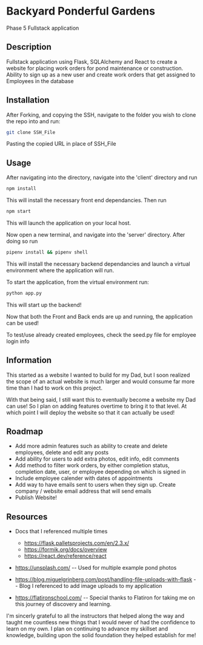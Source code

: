 # Backyard Ponderful Gardens

Phase 5 Fullstack application

## Description

Fullstack application using Flask, SQLAlchemy and React to create a website for placing work orders for pond maintenance or construction. Ability to sign up as a new user and create work orders that get assigned to Employees in the database

## Installation

After Forking, and copying the SSH, navigate to the folder you wish to clone the repo into and run:

```bash
git clone SSH_File
```

Pasting the copied URL in place of SSH_File

## Usage

After navigating into the directory, navigate into the 'client' directory and run

```bash
npm install
```

This will install the necessary front end dependancies. Then run

```bash
npm start
```

This will launch the application on your local host.

Now open a new terminal, and navigate into the 'server' directory. After doing so run

```bash
pipenv install && pipenv shell
```

This will install the necessary backend dependancies and launch a virtual environment where the application will run.

To start the application, from the virtual environment run:

```bash
python app.py
```

This will start up the backend!

Now that both the Front and Back ends are up and running, the application can be used!

To test/use already created employees, check the seed.py file for employee login info

## Information

This started as a website I wanted to build for my Dad, but I soon realized the scope of an actual website is much larger and would consume far more time than I had to work on this project.

With that being said, I still want this to eventually become a website my Dad can use! So I plan on adding features overtime to bring it to that level. At which point I will deploy the website so that it can actually be used!

## Roadmap

- Add more admin features such as ability to create and delete employees, delete and edit any posts
- Add ability for users to add extra photos, edit info, edit comments
- Add method to filter work orders, by either completion status, completion date, user, or employee depending on which is signed in
- Include employee calender with dates of appointments
- Add way to have emails sent to users when they sign up. Create company / website email address that will send emails
- Publish Website!

## Resources

- Docs that I referenced multiple times
    - https://flask.palletsprojects.com/en/2.3.x/
    - https://formik.org/docs/overview
    - https://react.dev/reference/react

- https://unsplash.com/ -- Used for multiple example pond photos

- https://blog.miguelgrinberg.com/post/handling-file-uploads-with-flask -- Blog I referenced to add image uploads to my application

- https://flatironschool.com/ -- Special thanks to Flatiron for taking me on this journey of discovery and learning. 

I'm sincerly grateful to all the instructors that helped along the way and taught me countless new things that I would never of had the confidence to learn on my own. I plan on continuing to advance my skillset and knowledge, building upon the solid foundation they helped establish for me!

